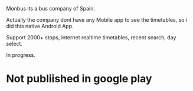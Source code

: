 Monbus its a bus company of Spain.

Actually the company dont have any Mobile app to see the timetables, so i did this native Android App.

Support 2000+ stops, internet realtime timetables, recent search, day select.

In progress.

Not publiished in google play
======
